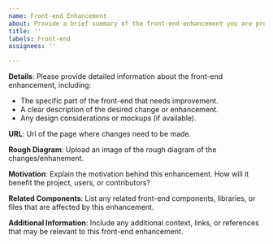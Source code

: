 ```yaml
---
name: Front-end Enhancement
about: Provide a brief summary of the front-end enhancement you are proposing or requesting.
title: ''
labels: Front-end
assignees: ''

---
```


**Details**:
Please provide detailed information about the front-end enhancement, including:

- The specific part of the front-end that needs improvement.
- A clear description of the desired change or enhancement.
- Any design considerations or mockups (if available).

**URL**:
Url of the page where changes need to be made.

**Rough Diagram**:
Upload an image of the rough diagram of the changes/enhanement.

**Motivation**:
Explain the motivation behind this enhancement. How will it benefit the project, users, or contributors?

**Related Components**:
List any related front-end components, libraries, or files that are affected by this enhancement.

**Additional Information**:
Include any additional context, links, or references that may be relevant to this front-end enhancement.

